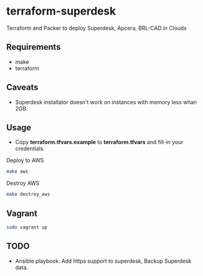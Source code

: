 # terraform-superdesk
Terraform and Packer to deploy Superdesk, Apcera, BRL-CAD in Clouds

## Requirements
+ make
+ terraform


## Caveats
+ Superdesk installator doesn't work on instances with memory less whan 2GB.


## Usage
+ Copy **terraform.tfvars.example** to **terraform.tfvars** and fill-in your credentials.

Deploy to AWS
```bash
make aws
```

Destroy AWS
```bash
make destroy_aws
```

## Vagrant

```bash
sudo vagrant up
```

## TODO
+ Ansible playbook: Add https support to superdesk, Backup Superdesk data.
